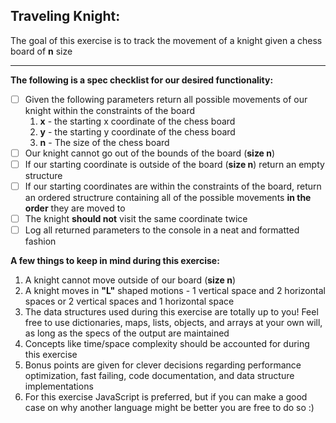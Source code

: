 ## Traveling Knight:
The goal of this exercise is to track the movement of a knight given a chess board of **n** size
___

**The following is a spec checklist for our desired functionality:**

- [ ] Given the following parameters return all possible movements of our knight within the constraints of the board
    1. **x** - the starting x coordinate of the chess board
    2. **y** - the starting y coordinate of the chess board
    3. **n** - The size of the chess board
- [ ] Our knight cannot go out of the bounds of the board (**size n**)
- [ ] If our starting coordinate is outside of the board (**size n**) return an empty structure
- [ ] If our starting coordinates are within the constraints of the board, return an ordered structrure containing all of the possible movements **in the order** they are moved to
- [ ] The knight **should not** visit the same coordinate twice
- [ ] Log all returned parameters to the console in a neat and formatted fashion

**A few things to keep in mind during this exercise:**
1. A knight cannot move outside of our board (**size n**)
2. A knight moves in **"L"** shaped motions - 1 vertical space and 2 horizontal spaces or 2 vertical spaces and 1 horizontal space
3. The data structures used during this exercise are totally up to you! Feel free to use dictionaries, maps, lists, objects, and arrays at your own will, as long as the specs of the output are maintained
4. Concepts like time/space complexity should be accounted for during this exercise
5. Bonus points are given for clever decisions regarding performance optimization, fast failing, code documentation, and data structure implementations
6. For this exercise JavaScript is preferred, but if you can make a good case on why another language might be better you are free to do so :)

